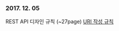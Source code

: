 ### 2017. 12. 05
REST API 디자인 규칙 (~27page) [URI 작성 규칙](https://github.com/rhslvkf/TIL/blob/master/REST%20API/URI%20%EC%9E%91%EC%84%B1%20%EA%B7%9C%EC%B9%99.md)
